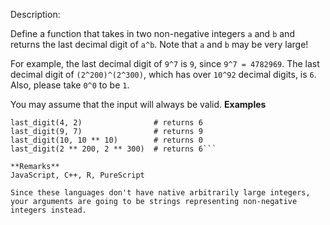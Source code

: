 Description:

Define a function that takes in two non-negative integers ```a``` and ```b``` and returns the last decimal digit of ```a^b```. Note that ```a``` and ```b``` may be very large!

For example, the last decimal digit of ```9^7``` is ```9```, since ```9^7 = 4782969```. The last decimal digit of ```(2^200)^(2^300)```, which has over ```10^92``` decimal digits, is ```6```. Also, please take ```0^0``` to be ```1```.

You may assume that the input will always be valid.
**Examples**

```last_digit(4, 1)                # returns 4
last_digit(4, 2)                # returns 6
last_digit(9, 7)                # returns 9
last_digit(10, 10 ** 10)        # returns 0
last_digit(2 ** 200, 2 ** 300)  # returns 6```

**Remarks**
JavaScript, C++, R, PureScript

Since these languages don't have native arbitrarily large integers, your arguments are going to be strings representing non-negative integers instead.
